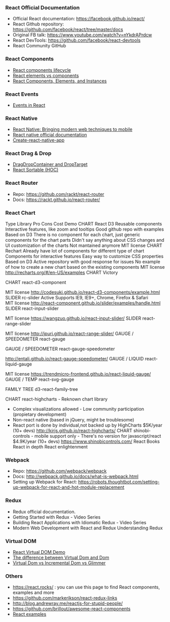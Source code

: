 ### React Official Documentation
* Official React documentation: https://facebook.github.io/react/
* React Github repository: https://github.com/facebook/react/tree/master/docs
* Original FB talk: https://www.youtube.com/watch?v=nYkdrAPrdcw
* React DevTools: https://github.com/facebook/react-devtools
* React Community GitHub

### React Components
* [React components lifecycle](http://javascript.tutorialhorizon.com/2014/09/13/execution-sequence-of-a-react-components-lifecycle-methods/)
* [React elements vs components](https://tylermcginnis.com/react-elements-vs-react-components/)
* [React Components, Elements, and Instances](https://facebook.github.io/react/blog/2015/12/18/react-components-elements-and-instances.html)

### React Events
* [Events in React](https://docs.google.com/a/makingsense.com/presentation/d/1wAmH5RrOTcpG3P8YcjO29LdrgigadE3gUrt2nqFo03U/edit?usp=sharing)

### React Native
* [React Native: Bringing modern web techniques to mobile](https://code.facebook.com/posts/1014532261909640/react-native-bringing-modern-web-techniques-to-mobile/) 
* [React native official documentation](https://code.facebook.com/posts/1014532261909640/react-native-bringing-modern-web-techniques-to-mobile/)
* [Create-react-native-app](https://github.com/react-community/create-react-native-app)

### React Drag & Drop
* [DragDropContainer and DropTarget](https://github.com/peterh32/react-drag-drop-container)
* [React Sortable (HOC)](https://github.com/clauderic/react-sortable-hoc)

### React Router
* Repo: https://github.com/rackt/react-router
* Docs: https://rackt.github.io/react-router/

### React Chart
Type	Library	Pro	Cons	Cost	Demo
CHART	React D3	Reusable components
Interactive features, like zoom and tooltips
Good github repo with examples
Based on D3	There is no component for each chart, just generic components for the chart parts
Didn't say anything about CSS changes and UI customization of the charts
Not mantained anymore	MIT license	
CHART	Rechart	Already have lot of components for different type of chart
Components for interactive features
Easy way to customize CSS properties
Based on D3
Active repository with good response for issues	No example of how to create a new chart based on the existing components	MIT license	http://recharts.org/#/en-US/examples
CHART	Victory	



CHART	react-d3-component	

MIT license	http://codesuki.github.io/react-d3-components/example.html
SLIDER	rc-slider	Active
Supports IE9, IE9+, Chrome, Firefox & Safari	
MIT license	http://react-component.github.io/slider/examples/handle.html
SLIDER	react-input-slider	

MIT license	https://wangzuo.github.io/react-input-slider/
SLIDER	react-range-slider	

MIT license	http://jpuri.github.io/react-range-slider/
GAUGE / SPEEDOMETER	react-gauge	



GAUGE / SPEEDOMETER	react-gauge-speedometer	


http://entali.github.io/react-gauge-speedometer/
GAUGE / LIQUID	react-liquid-gauge	

MIT license	https://trendmicro-frontend.github.io/react-liquid-gauge/
GAUGE / TEMP	react-svg-gauge	



FAMILY TREE	d3-react-family-tree	



CHART	react-highcharts	- Reknown chart library
- Complex visualizations allowed	- Low community participation (propietary development)
- Non-react native (based in jQuery, might be troublesome)
- React port is done by individual,not backed up by HighCharts	$5K/year (10+ devs)	http://kirjs.github.io/react-highcharts/
CHART	shinobi-controls	- mobile support only	- There's no version for javascript/react	$4.9K/year (10+ devs)	https://www.shinobicontrols.com/
React Books
React in depth
React enlightenment

### Webpack
* Repo: https://github.com/webpack/webpack
* Docs: http://webpack.github.io/docs/what-is-webpack.html
* Setting up Webpack for React: https://robots.thoughtbot.com/setting-up-webpack-for-react-and-hot-module-replacement

### Redux
* Redux official documentation.  
* Getting Started with Redux - Video Series
* Building React Applications with Idiomatic Redux - Video Series
* Modern Web Development with React and Redux
Understanding Redux


### Virtual DOM
* [React Virtual DOM Demo](https://jscomplete.github.io/react-virtual-dom-demo/demo/)
* [The difference between Virtual Dom and Dom](http://reactkungfu.com/2015/10/the-difference-between-virtual-dom-and-dom/)
* [Virtual Dom vs Incremental Dom vs Glimmer](https://auth0.com/blog/face-off-virtual-dom-vs-incremental-dom-vs-glimmer/)

### Others
* https://react.rocks/ : you can use this page to find React components, examples and more
* https://github.com/markerikson/react-redux-links
* http://blog.andrewray.me/reactjs-for-stupid-people/
* https://github.com/brillout/awesome-react-components
* [React examples](http://www.reactexamples.com/)
